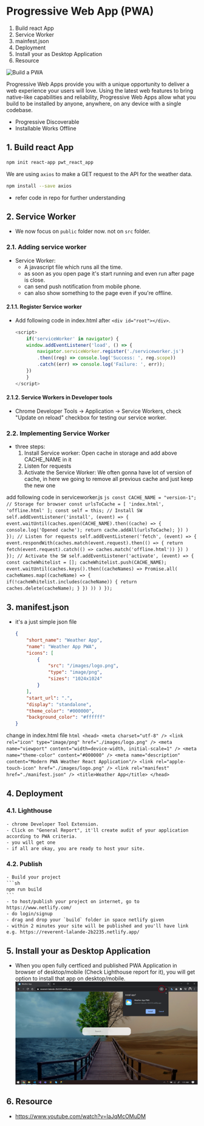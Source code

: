 # Progressive Web App (PWA)

1. Build react App
2. Service Worker
3. mainfest.json
4. Deployment
5. Install your as Desktop Application
6. Resource

![Build a PWA](https://camo.githubusercontent.com/b4872b359c3e809aa6644183bc7f289978fc3445/68747470733a2f2f692e696d6775722e636f6d2f3363736f777a6a2e706e67)

Progressive Web Apps provide you with a unique opportunity to deliver a web experience your users will love. Using the latest web features to bring native-like capabilities and reliability, Progressive Web Apps allow what you build to be installed by anyone, anywhere, on any device with a single codebase.
- Progressive Discoverable
- Installable Works Offline

## 1. Build react App
```sh
npm init react-app pwt_react_app
```
We are using `axios` to make a GET request to the API for the weather data.
```sh
npm install --save axios
```
- refer code in repo for further understanding

## 2. Service Worker
- We now focus on `public` folder now. not on `src` folder.

### 2.1. Adding service worker
- Service Worker:
    - A javascript file which runs all the time.
    - as soon as you open page it's start running and even run after page is close.
    - can send push notification from mobile phone.
    - can also show something to the page even if you're offline.

#### 2.1.1. Register Service worker
- Add following code in index.html after `<div id="root"></div>`.
    ```js
    <script>
        if('serviceWorker' in navigator) {
        window.addEventListener('load', () => {
            navigator.serviceWorker.register('./serviceworker.js')
            .then((reg) => console.log('Success: ', reg.scope))
            .catch((err) => console.log('Failure: ', err));
        })
        }
    </script>
    ```

#### 2.1.2. Service Workers in Developer tools
- Chrome Developer Tools -> Application -> Service Workers, check "Update on reload" checkbox for testing our service worker.

### 2.2. Implementing Service Worker
- three steps:
    1. Install Service worker: Open cache in storage and add above CACHE_NAME in it
    2. Listen for requests
    3. Activate the Service Worker: We often gonna have lot of version of cache, in here we going to remove all previous cache and just keep the new one

add following code in serviceworker.js
    ```js
    const CACHE_NAME = "version-1"; // Storage for browser
    const urlsToCache = [ 'index.html', 'offline.html' ];
    const self = this;
    // Install SW
    self.addEventListener('install', (event) => {
        event.waitUntil(caches.open(CACHE_NAME).then((cache) => {
                    console.log('Opened cache');
                    return cache.addAll(urlsToCache);
                })
        )
    });
    // Listen for requests
    self.addEventListener('fetch', (event) => {
        event.respondWith(caches.match(event.request).then(() => {
                    return fetch(event.request).catch(() => caches.match('offline.html'))
                })
        )
    });
    // Activate the SW
    self.addEventListener('activate', (event) => {
        const cacheWhitelist = [];
        cacheWhitelist.push(CACHE_NAME);
        event.waitUntil(caches.keys().then((cacheNames) => Promise.all(
                cacheNames.map((cacheName) => {
                    if(!cacheWhitelist.includes(cacheName)) {
                        return caches.delete(cacheName);
                    }
                })
            ))
        )
    });
    ```

## 3. manifest.json
- it's a just simple json file
    ```json
    {
        "short_name": "Weather App",
        "name": "Weather App PWA",
        "icons": [
            {
                "src": "/images/logo.png",
                "type": "image/png",
                "sizes": "1024x1024"
            }
        ],
        "start_url": ".",
        "display": "standalone",
        "theme_color": "#000000",
        "background_color": "#ffffff"
    }
    ```

change in index.html file
    ```html
    <head>
        <meta charset="utf-8" />
        <link rel="icon" type="image/png" href="./images/logo.png" />
        <meta name="viewport" content="width=device-width, initial-scale=1" />
        <meta name="theme-color" content="#000000" />
        <meta name="description" content="Modern PWA Weather React Application"/>
        <link rel="apple-touch-icon" href="./images/logo.png" />
        <link rel="manifest" href="./manifest.json" />
        <title>Weather App</title>
    </head>
    ```

## 4. Deployment
### 4.1. Lighthouse
    - chrome Developer Tool Extension.
    - Click on "General Report", it'll create audit of your application according to PWA criteria.
    - you will get one 
    - if all are okay, you are ready to host your site.
### 4.2. Publish
    - Build your project
    ```sh
    npm run build
    ```
    - to host/publish your project on internet, go to https://www.netlify.com/
    - do login/signup
    - drag and drop your `build` folder in space netlify given
    - within 2 minutes your site will be published and you'll have link e.g. https://reverent-lalande-2b2235.netlify.app/

## 5. Install your as Desktop Application
- When you open fully certficed and published PWA Application in browser of desktop/mobile (Check Lighthouse report for it), you will get option to install that app on desktop/mobile.
![install-pwa-on-desktop](./public/images/install-on-desktop.png)

## 6. Resource
- https://www.youtube.com/watch?v=IaJqMcOMuDM